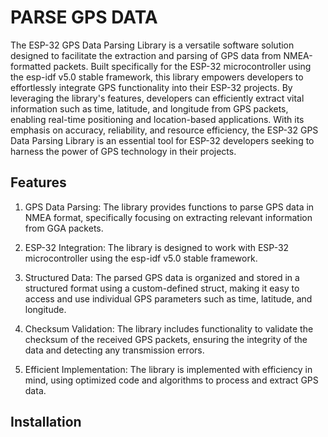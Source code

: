 # PARSE GPS DATA
The ESP-32 GPS Data Parsing Library is a versatile software solution designed to facilitate the extraction and parsing of GPS data from NMEA-formatted packets. Built specifically for the ESP-32 microcontroller using the esp-idf v5.0 stable framework, this library empowers developers to effortlessly integrate GPS functionality into their ESP-32 projects. By leveraging the library's features, developers can efficiently extract vital information such as time, latitude, and longitude from GPS packets, enabling real-time positioning and location-based applications. With its emphasis on accuracy, reliability, and resource efficiency, the ESP-32 GPS Data Parsing Library is an essential tool for ESP-32 developers seeking to harness the power of GPS technology in their projects.

## Features
1. GPS Data Parsing: The library provides functions to parse GPS data in NMEA format, specifically focusing on extracting relevant information from GGA packets.

2. ESP-32 Integration: The library is designed to work with ESP-32 microcontroller using the esp-idf v5.0 stable framework. 

3. Structured Data: The parsed GPS data is organized and stored in a structured format using a custom-defined struct, making it easy to access and use individual GPS parameters such as time, latitude, and longitude.

4. Checksum Validation: The library includes functionality to validate the checksum of the received GPS packets, ensuring the integrity of the data and detecting any transmission errors.

5. Efficient Implementation: The library is implemented with efficiency in mind, using optimized code and algorithms to process and extract GPS data.

## Installation
